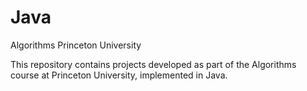 # Java
 Algorithms Princeton University

This repository contains projects developed as part of the Algorithms course at Princeton University, implemented in Java.